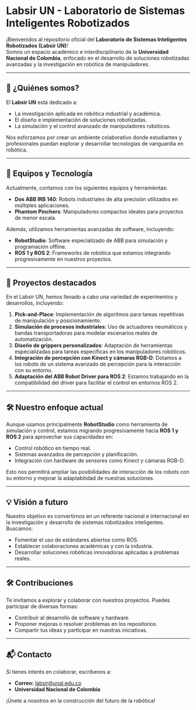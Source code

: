 # Labsir UN - Laboratorio de Sistemas Inteligentes Robotizados

¡Bienvenidos al repositorio oficial del **Laboratorio de Sistemas Inteligentes Robotizados (Labsir UN)**!  
Somos un espacio académico e interdisciplinario de la **Universidad Nacional de Colombia**, enfocado en el desarrollo de soluciones robotizadas avanzadas y la investigación en robótica de manipuladores.

---

## 🌟 ¿Quiénes somos?  
El **Labsir UN** está dedicado a:  
- La investigación aplicada en robótica industrial y académica.  
- El diseño e implementación de soluciones robotizadas.  
- La simulación y el control avanzado de manipuladores robóticos.  

Nos esforzamos por crear un ambiente colaborativo donde estudiantes y profesionales puedan explorar y desarrollar tecnologías de vanguardia en robótica.

---

## 🤖 Equipos y Tecnología  
Actualmente, contamos con los siguientes equipos y herramientas:  
- **Dos ABB IRB 140**: Robots industriales de alta precisión utilizados en múltiples aplicaciones.  
- **Phantom Pinchers**: Manipuladores compactos ideales para proyectos de menor escala.  

Además, utilizamos herramientas avanzadas de software, incluyendo:  
- **RobotStudio**: Software especializado de ABB para simulación y programación offline.  
- **ROS 1 y ROS 2**: Frameworks de robótica que estamos integrando progresivamente en nuestros proyectos.

---

## 🚀 Proyectos destacados  
En el Labsir UN, hemos llevado a cabo una variedad de experimentos y desarrollos, incluyendo:  
1. **Pick-and-Place**: Implementación de algoritmos para tareas repetitivas de manipulación y posicionamiento.  
2. **Simulación de procesos industriales**: Uso de actuadores neumáticos y bandas transportadoras para modelar escenarios reales de automatización.  
3. **Diseño de grippers personalizados**: Adaptación de herramientas especializadas para tareas específicas en los manipuladores robóticos.  
4. **Integración de percepción con Kinect y cámaras RGB-D**: Dotamos a los robots de un sistema avanzado de percepción para la interacción con su entorno.  
5. **Adaptación del ABB Robot Driver para ROS 2**: Estamos trabajando en la compatibilidad del driver para facilitar el control en entornos ROS 2.  

---

## 🛠️ Nuestro enfoque actual  
Aunque usamos principalmente **RobotStudio** como herramienta de simulación y control, estamos migrando progresivamente hacia **ROS 1 y ROS 2** para aprovechar sus capacidades en:  
- Control robótico en tiempo real.  
- Sistemas avanzados de percepción y planificación.  
- Integración con hardware de sensores como Kinect y cámaras RGB-D.  

Esto nos permitirá ampliar las posibilidades de interacción de los robots con su entorno y mejorar la adaptabilidad de nuestras soluciones.

---

## 💡 Visión a futuro  
Nuestro objetivo es convertirnos en un referente nacional e internacional en la investigación y desarrollo de sistemas robotizados inteligentes. Buscamos:  
- Fomentar el uso de estándares abiertos como ROS.  
- Establecer colaboraciones académicas y con la industria.  
- Desarrollar soluciones robóticas innovadoras aplicadas a problemas reales.

---

## 🛠️ Contribuciones  
Te invitamos a explorar y colaborar con nuestros proyectos. Puedes participar de diversas formas:  
- Contribuir al desarrollo de software y hardware.  
- Proponer mejoras o resolver problemas en los repositorios.  
- Compartir tus ideas y participar en nuestras iniciativas.

---

## 📬 Contacto  
Si tienes interés en colaborar, escríbenos a:  
- **Correo:** labsir@unal.edu.co  
- **Universidad Nacional de Colombia**

¡Únete a nosotros en la construcción del futuro de la robótica!
